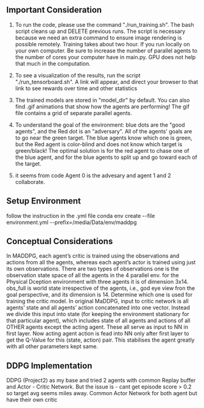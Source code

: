 ## Important Consideration  

1. To run the code, please use the command "./run_training.sh". The bash script cleans up and DELETE previous runs. The script is necessary because we need an extra command to ensure image rendering is possible remotely. Training takes about two hour. If you run locally on your own computer. Be sure to increase the number of parallel agents to the number of cores your computer have in main.py. GPU does not help that much in the computation.

2. To see a visualization of the results, run the script "./run_tensorboard.sh". A link will appear, and direct your browser to that link to see rewards over time and other statistics

3. The trained models are stored in "model_dir" by default. You can also find .gif animations that show how the agents are performing! The gif file contains a grid of separate parallel agents.

4. To understand the goal of the environment: blue dots are the "good agents", and the Red dot is an "adversary". All of the agents' goals are to go near the green target. The blue agents know which one is green, but the Red agent is color-blind and does not know which target is green/black! The optimal solution is for the red agent to chase one of the blue agent, and for the blue agents to split up and go toward each of the target.

5. it seems from code Agent 0 is the advesary and agent 1 and 2 collaborate.  

## Setup Environment

follow the instruction in the .yml file  conda env create --file environment.yml --prefix=/media/Data/env/maddpg  


## Conceptual Considerations

In MADDPG, each agent’s critic is trained using the observations and actions from all the agents, whereas each agent’s actor is trained using just its own observations. There are two types of observations one is the observation state space of all the agents in the 4 parallel env. for the Physical Dception environment with three agents it is of dimension 3x14. obs_full is world state irrespective of the agents, i.e., god eye view fron the goal perspective, and its dimension is 14. Determine which one is used for training the critic model. In original MaDDPG, input to critic network is all agents’ state and all agents’ action concatenated into one vector. Instead we divide this input into state (for keeping the environment stationary for that particular agent), which includes state of all agents and actions of all OTHER agents except the acting agent. These all serve as input to NN in first layer. Now acting agent action is fead into NN only after first layer to get the Q-Value for this (state, action) pair. This stabilises the agent greatly with all other parameters kept same.


## DDPG Implementation 
DDPG (Project2) as my base and tried 2 agents with common Replay buffer and Actor - Critic Network. But the issue is - cant get episode score > 0.2 so target avg seems miles away. Common Actor Network for both agent but have their own critic 
